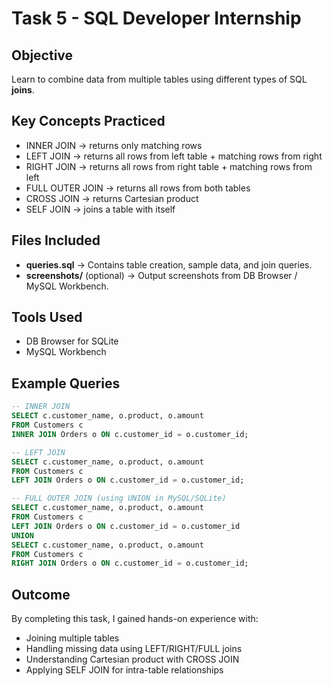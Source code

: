 # Task 5 - SQL Developer Internship

## Objective
Learn to combine data from multiple tables using different types of SQL **joins**.

## Key Concepts Practiced
- INNER JOIN → returns only matching rows
- LEFT JOIN → returns all rows from left table + matching rows from right
- RIGHT JOIN → returns all rows from right table + matching rows from left
- FULL OUTER JOIN → returns all rows from both tables
- CROSS JOIN → returns Cartesian product
- SELF JOIN → joins a table with itself

## Files Included
- **queries.sql** → Contains table creation, sample data, and join queries.
- **screenshots/** (optional) → Output screenshots from DB Browser / MySQL Workbench.

## Tools Used
- DB Browser for SQLite  
- MySQL Workbench  

## Example Queries
```sql
-- INNER JOIN
SELECT c.customer_name, o.product, o.amount
FROM Customers c
INNER JOIN Orders o ON c.customer_id = o.customer_id;

-- LEFT JOIN
SELECT c.customer_name, o.product, o.amount
FROM Customers c
LEFT JOIN Orders o ON c.customer_id = o.customer_id;

-- FULL OUTER JOIN (using UNION in MySQL/SQLite)
SELECT c.customer_name, o.product, o.amount
FROM Customers c
LEFT JOIN Orders o ON c.customer_id = o.customer_id
UNION
SELECT c.customer_name, o.product, o.amount
FROM Customers c
RIGHT JOIN Orders o ON c.customer_id = o.customer_id;
```

## Outcome
By completing this task, I gained hands-on experience with:
- Joining multiple tables
- Handling missing data using LEFT/RIGHT/FULL joins
- Understanding Cartesian product with CROSS JOIN
- Applying SELF JOIN for intra-table relationships
